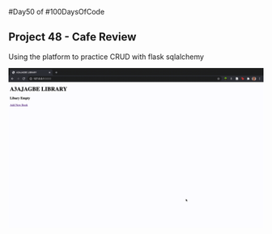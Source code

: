 #Day50 of #100DaysOfCode


## Project 48 - Cafe Review
Using the platform to practice CRUD with flask sqlalchemy

![Demo](https://github.com/A3AJAGBE/MyLibrary/blob/main/mylibrary.gif)
